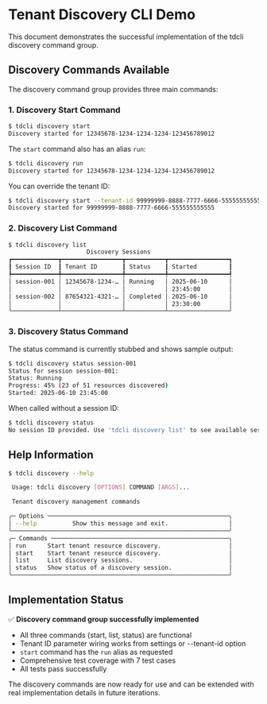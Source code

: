 # Tenant Discovery CLI Demo

This document demonstrates the successful implementation of the tdcli discovery command group.

## Discovery Commands Available

The discovery command group provides three main commands:

### 1. Discovery Start Command

```bash
$ tdcli discovery start
Discovery started for 12345678-1234-1234-1234-123456789012
```

The `start` command also has an alias `run`:

```bash
$ tdcli discovery run
Discovery started for 12345678-1234-1234-1234-123456789012
```

You can override the tenant ID:

```bash
$ tdcli discovery start --tenant-id 99999999-8888-7777-6666-555555555555
Discovery started for 99999999-8888-7777-6666-555555555555
```

### 2. Discovery List Command

```bash
$ tdcli discovery list
                      Discovery Sessions
┏━━━━━━━━━━━━━┳━━━━━━━━━━━━━━━━━┳━━━━━━━━━━━┳━━━━━━━━━━━━━━━━━┓
┃ Session ID  ┃ Tenant ID       ┃ Status    ┃ Started         ┃
┡━━━━━━━━━━━━━╇━━━━━━━━━━━━━━━━━╇━━━━━━━━━━━╇━━━━━━━━━━━━━━━━━┩
│ session-001 │ 12345678-1234-… │ Running   │ 2025-06-10      │
│             │                 │           │ 23:45:00        │
│ session-002 │ 87654321-4321-… │ Completed │ 2025-06-10      │
│             │                 │           │ 23:30:00        │
└─────────────┴─────────────────┴───────────┴─────────────────┘
```

### 3. Discovery Status Command

The status command is currently stubbed and shows sample output:

```bash
$ tdcli discovery status session-001
Status for session session-001:
Status: Running
Progress: 45% (23 of 51 resources discovered)
Started: 2025-06-10 23:45:00
```

When called without a session ID:

```bash
$ tdcli discovery status
No session ID provided. Use 'tdcli discovery list' to see available sessions.
```

## Help Information

```bash
$ tdcli discovery --help

 Usage: tdcli discovery [OPTIONS] COMMAND [ARGS]...

 Tenant discovery management commands

╭─ Options ───────────────────────────────────────────────────╮
│ --help          Show this message and exit.                 │
╰─────────────────────────────────────────────────────────────╯
╭─ Commands ──────────────────────────────────────────────────╮
│ run      Start tenant resource discovery.                   │
│ start    Start tenant resource discovery.                   │
│ list     List discovery sessions.                           │
│ status   Show status of a discovery session.                │
╰─────────────────────────────────────────────────────────────╯
```

## Implementation Status

✅ **Discovery command group successfully implemented**

- All three commands (start, list, status) are functional
- Tenant ID parameter wiring works from settings or --tenant-id option
- `start` command has the `run` alias as requested
- Comprehensive test coverage with 7 test cases
- All tests pass successfully

The discovery commands are now ready for use and can be extended with real implementation details in
future iterations.
